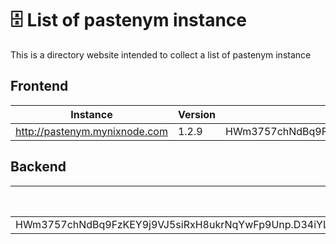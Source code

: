 # 🗄️ List of pastenym instance

This is a directory website intended to collect a list of pastenym instance

 ## Frontend

| Instance | Version | Backend nym-client |
|---|---|---|
| http://pastenym.mynixnode.com | 1.2.9   | HWm3757chNdBq9FzKEY9j9VJ5siRxH8ukrNqYwFp9Unp.D34iYLRd5vzpCU4nZRcFVmoZpTQQMa6mws4Q65LdRosi@Fo4f4SQLdoyoGkFae5TpVhRVoXCF8UiypLVGtGjujVPf |

## Backend

| Backend nym-client id| Version | Hosted by |
|---|---|---|
| HWm3757chNdBq9FzKEY9j9VJ5siRxH8ukrNqYwFp9Unp.D34iYLRd5vzpCU4nZRcFVmoZpTQQMa6mws4Q65LdRosi@Fo4f4SQLdoyoGkFae5TpVhRVoXCF8UiypLVGtGjujVPf | 1.0.0 | - |
